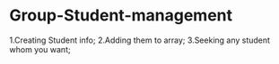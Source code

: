 # Group-Student-management
1.Creating Student info; 
2.Adding them to array; 
3.Seeking any student whom you want; 
